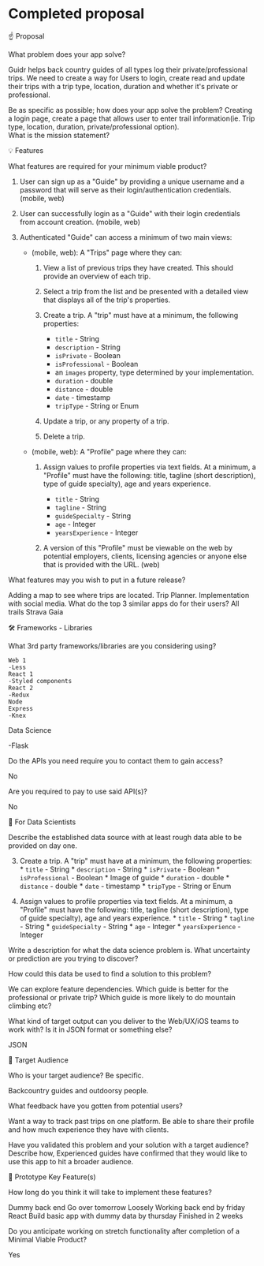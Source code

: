 # Completed proposal

☝️ Proposal

What problem does your app solve?
 
Guidr helps back country guides of all types log their private/professional trips. We need to create a way for Users to login, create read and update their trips with a trip type, location, duration and whether it's private or professional.

Be as specific as possible; how does your app solve the problem?
Creating a login page, create a page that allows user to enter trail information(ie. Trip type, location, duration, private/professional option).  
What is the mission statement?

💡 Features

What features are required for your minimum viable product?

1. User can sign up as a "Guide" by providing a unique username and a password that will serve as their login/authentication credentials. (mobile, web)

2. User can successfully login as a "Guide" with their login credentials from account creation. (mobile, web)

3. Authenticated "Guide" can access a minimum of two main views:

	- (mobile, web): A "Trips" page where they can:

		1. View a list of previous trips they have created. This should provide an overview of each trip.

		2. Select a trip from the list and be presented with a detailed view that displays all of the trip's properties.

		3. Create a trip. A "trip" must have at a minimum, the following properties:
			* `title` - String
			* `description` - String
			* `isPrivate` - Boolean
			* `isProfessional` - Boolean
			* an `images` property, type determined by your implementation.
			* `duration` - double
			* `distance` - double
			* `date` - timestamp
			* `tripType` - String or Enum

		4. Update a trip, or any property of a trip.

		5. Delete a trip.

	- (mobile, web): A "Profile" page where they can:

		1. Assign values to profile properties via text fields. At a minimum, a "Profile" must have the following: title, tagline (short description), type of guide specialty), age and years experience.
			* `title` - String
			* `tagline` - String
			* `guideSpecialty` - String
			* `age` - Integer
			* `yearsExperience` - Integer

		2. A version of this "Profile" must be viewable on the web by potential employers, clients, licensing agencies or anyone else that is provided with the URL. (web)


What features may you wish to put in a future release?

Adding a map to see where trips are located.
Trip Planner.
Implementation with social media.
What do the top 3 similar apps do for their users?
All trails
Strava
Gaia

🛠 Frameworks - Libraries

What 3rd party frameworks/libraries are you considering using?

	Web 1
	-Less
	React 1 
	-Styled components
	React 2
	-Redux
	Node
	Express
	-Knex
	
Data Science

-Flask
	
Do the APIs you need require you to contact them to gain access?

No

Are you required to pay to use said API(s)?

No

🧮 For Data Scientists

Describe the established data source with at least rough data able to be provided on day one.

3. Create a trip. A "trip" must have at a minimum, the following properties:
			* `title` - String
			* `description` - String
			* `isPrivate` - Boolean
			* `isProfessional` - Boolean
			* Image of guide
			* `duration` - double
			* `distance` - double
			* `date` - timestamp
			* `tripType` - String or Enum

1. Assign values to profile properties via text fields. At a minimum, a "Profile" must have the following: title, tagline (short description), type of guide specialty), age and years experience.
			* `title` - String
			* `tagline` - String
			* `guideSpecialty` - String
			* `age` - Integer
			* `yearsExperience` - Integer

Write a description for what the data science problem is. What uncertainty or prediction are you trying to discover?

How could this data be used to find a solution to this problem?

We can explore feature dependencies.
Which guide is better for the professional or private trip? Which guide is more likely to do mountain climbing etc?

What kind of target output can you deliver to the Web/UX/iOS teams to work with? Is it in JSON format or something else?

JSON

🎯 Target Audience

Who is your target audience? Be specific.

Backcountry guides and outdoorsy people.

What feedback have you gotten from potential users?

Want a way to track past trips on one platform.
Be able to share their profile and how much experience they have with clients.


Have you validated this problem and your solution with a target audience? Describe how,
Experienced guides have confirmed that they would like to use this app to hit a broader audience. 

🔑 Prototype Key Feature(s)

How long do you think it will take to implement these features?

Dummy back end
	Go over tomorrow
	Loosely Working back end by friday
	React
	Build basic app with dummy data by thursday
Finished in 2 weeks

Do you anticipate working on stretch functionality after completion of a Minimal Viable Product?

Yes